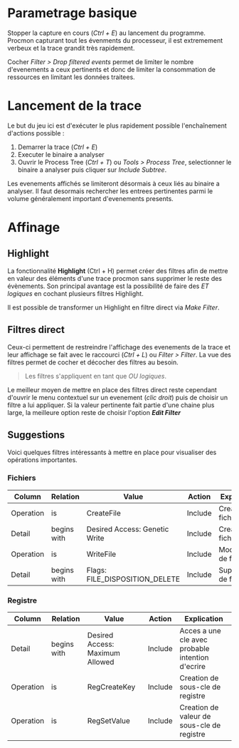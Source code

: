 # Parametrage basique 

Stopper la capture en cours (*Ctrl + E*) au lancement du programme. Procmon capturant tout les évenments du processeur, il est extremement verbeux et la trace grandit très rapidement.

Cocher *Filter > Drop filtered events* permet de limiter le nombre d'evenements a ceux pertinents et donc de limiter la consommation de ressources en limitant les données traitees.

# Lancement de la trace

Le but du jeu ici est d'exécuter le plus rapidement possible l'enchaînement d'actions possible :

1. Demarrer la trace  (*Ctrl + E*)
2. Executer le binaire a analyser
3. Ouvrir le Process Tree (*Ctrl + T*) ou *Tools > Process Tree*, selectionner le binaire a analyser puis cliquer sur *Include Subtree*.
 
Les evenements affichés se limiteront désormais à ceux liés au binaire a analyser.
Il faut desormais rechercher les entrees pertinentes parmi le volume généralement important d'evenements presents.

# Affinage

## Highlight
La fonctionnalité **Highlight** (Ctrl + H) permet créer des filtres afin de mettre en valeur des éléments d'une trace procmon sans supprimer le reste des évènements. Son principal avantage est la possibilité de faire des *ET logiques* en cochant plusieurs filtres Highlight.

Il est possible de transformer un Highlight en filtre direct via *Make Filter*.

## Filtres direct
Ceux-ci permettent de restreindre l'affichage des evenements de la trace et leur affichage se fait avec le raccourci (*Ctrl + L*) ou *Filter > Filter*.
La vue des filtres permet de cocher et décocher des filtres au besoin.

> Les filtres s'appliquent en tant que *OU logiques*.

Le meilleur moyen de mettre en place des filtres direct reste cependant d'ouvrir le menu contextuel sur un evenement (*clic droit*) puis de choisir un filtre a lui appliquer.
Si la valeur pertinente fait partie d'une chaine plus large, la meilleure option reste de choisir l'option _**Edit Filter**_

## Suggestions
Voici quelques filtres intéressants à mettre en place pour visualiser des opérations importantes.

### Fichiers
|Column|Relation|Value|Action|Explication|
|-|-|-|-|-|
|Operation|is|CreateFile|Include|Creation de fichier|
|Detail|begins with|Desired Access: Genetic Write|Include|Creation de fichier|
|Operation|is|WriteFile|Include|Modification de fichier|
|Detail|begins with|Flags: FILE_DISPOSITION_DELETE|Include|Suppression de fichier|

### Registre
|Column|Relation|Value|Action|Explication|
|-|-|-|-|-|
|Detail|begins with|Desired Access: Maximum Allowed|Include|Acces a une cle avec probable intention d'ecrire|
|Operation|is|RegCreateKey|Include|Creation de sous-cle de registre|
|Operation|is|RegSetValue|Include|Creation de valeur de sous-cle de registre|

